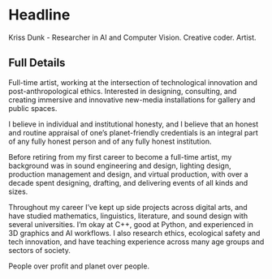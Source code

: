 # Headline

Kriss Dunk - Researcher in AI and Computer Vision. Creative coder. Artist. 

## Full Details

Full-time artist, working at the intersection of technological innovation and post-anthropological ethics. Interested in designing, consulting, and creating immersive and innovative new-media installations for gallery and public spaces. 

I believe in individual and institutional honesty, and I believe that an honest and routine appraisal of one’s planet-friendly credentials is an integral part of any fully honest person and of any fully honest institution. 

Before retiring from my first career to become a full-time artist, my background was in sound engineering and design, lighting design, production management and design, and virtual production, with over a decade spent designing, drafting, and delivering events of all kinds and sizes. 

Throughout my career I’ve kept up side projects across digital arts, and have studied mathematics, linguistics, literature, and sound design with several universities. I’m okay at C++, good at Python, and experienced in 3D graphics and AI workflows. I also research ethics, ecological safety and tech innovation, and have teaching experience across many age groups and sectors of society. 

People over profit and planet over people.